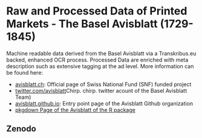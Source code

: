 # Raw and Processed Data of Printed Markets - The Basel Avisblatt (1729-1845)

Machine readable data derived from the Basel Avisblatt via a Transkribus.eu backed, enhanced OCR process. Processed Data are enriched with meta description such as extensive tagging at the ad level. More information can be found here: 

- [avisblatt.ch](https://avisblatt.ch): Official page of Swiss National Fund (SNF) funded project
- [twitter.com/avisblatt](https://twitter.com/avisblatt)Chirp. chirp. twitter acount of the Basel Avisblatt Team)
- [avisblatt.github.io](https://avisblatt.github.io): Entry point page of the Avisblatt Github organization
- [pkgdown Page of the Avisblatt of the R package](https://avisblatt.github.io/avisblatt)



## Zenodo

